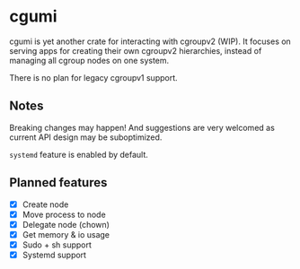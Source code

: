 # cgumi

cgumi is yet another crate for interacting with cgroupv2 (WIP). It focuses on serving apps for creating their own cgroupv2 hierarchies, instead of managing all cgroup nodes on one system.

There is no plan for legacy cgroupv1 support.

## Notes

Breaking changes may happen! And suggestions are very welcomed as current API design may be suboptimized.

`systemd` feature is enabled by default.

## Planned features

- [x] Create node
- [x] Move process to node
- [x] Delegate node (chown)
- [x] Get memory & io usage
- [x] Sudo + sh support
- [x] Systemd support
